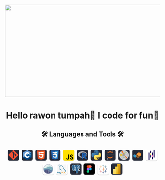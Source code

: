 <p align="center"><img src="https://gifs.eco.br/wp-content/uploads/2022/06/gifs-de-anime-lofi-9.gif" width="600" height="300"></p>

<h1 align="center">Hello rawon tumpah👋 I code for fun🚀</h1>

<h2 align="center"> 🛠️  Languages and Tools  🛠️<h2>
<div align="center">
  <img src="https://github.com/PytoPylano/PytoPylano/blob/main/Icon/Git.png" height="40" alt="Git Icon"  />
  <img src="https://github.com/PytoPylano/PytoPylano/blob/main/Icon/C%2B%2B.png" height="40" alt="C++ Icon"  />
  <img src="https://github.com/PytoPylano/PytoPylano/blob/main/Icon/HTML.png" height="40" alt="HTML Icon"  />
  <img src="https://github.com/PytoPylano/PytoPylano/blob/main/Icon/CSS.png" height="40" alt="CSS Icon"  />
  <img src="https://github.com/PytoPylano/PytoPylano/blob/main/Icon/JavaScripts.png" height="40" alt="JavaScripts Icon"  />
  <img src="https://github.com/PytoPylano/PytoPylano/blob/main/Icon/R.png" height="40" alt="R Icon" />
  <img src="https://github.com/PytoPylano/PytoPylano/blob/main/Icon/Python.png" height="40" alt="Python Icon" />
  <img src="https://github.com/PytoPylano/PytoPylano/blob/main/Icon/Jupyter.png" height="40" alt="Jupyter Icon" />
  <img src="https://github.com/PytoPylano/PytoPylano/blob/main/Icon/Matplotlib.png" height="40" alt="Matplotlib Icon" />
  <img src="https://github.com/PytoPylano/PytoPylano/blob/main/Icon/Scikit%20learn.png" height="40" alt="Scikit learn Icon" />
  <img src="https://github.com/PytoPylano/PytoPylano/blob/main/Icon/Pandas.png" height="40" alt="Pandas Icon" />
  <img src="https://github.com/PytoPylano/PytoPylano/blob/main/Icon/Seaborn.png" height="40" alt="Seaborn Icon" />
  <img src="https://github.com/PytoPylano/PytoPylano/blob/main/Icon/MySQL.png" height="40" alt="MySQL Icon" />
  <img src="https://github.com/PytoPylano/PytoPylano/blob/main/Icon/PostgreSQL.png" height="40" alt="PostgreSQL Icon" />
  <img src="https://github.com/PytoPylano/PytoPylano/blob/main/Icon/Figma.png" height="40" alt="Figma Icon" />
  <img src="https://github.com/PytoPylano/PytoPylano/blob/main/Icon/Tableau.png" height="40" alt="Tablea Icon" />
  <img src="https://github.com/PytoPylano/PytoPylano/blob/main/Icon/Power%20BI.png" height="40" alt="Power BI Icon" />
</div>
